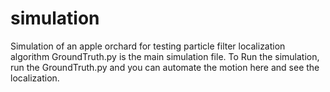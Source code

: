 # simulation
Simulation of an apple orchard for testing particle filter localization algorithm
GroundTruth.py is the main simulation file.
To Run the simulation, run the GroundTruth.py and you can automate the motion here and see the localization.
